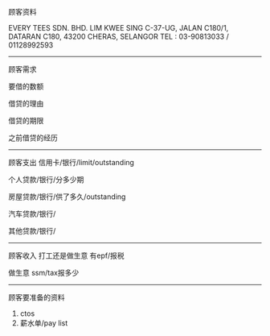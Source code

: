 顾客资料

EVERY TEES SDN. BHD. 
LIM KWEE SING C-37-UG, JALAN C180/1, DATARAN C180, 43200 CHERAS, SELANGOR TEL : 03-90813033 / 01128992593

-----------------
顾客需求


要借的数额

借贷的理由

借贷的期限

之前借贷的经历


--------------
顾客支出
信用卡/银行/limit/outstanding


个人贷款/银行/分多少期

房屋贷款/银行/供了多久/outstanding

汽车贷款/银行/


其他贷款/银行/

-----------
顾客收入
打工还是做生意
有epf/报税

做生意 ssm/tax报多少

-------
顾客要准备的资料
1. ctos
2. 薪水单/pay list




